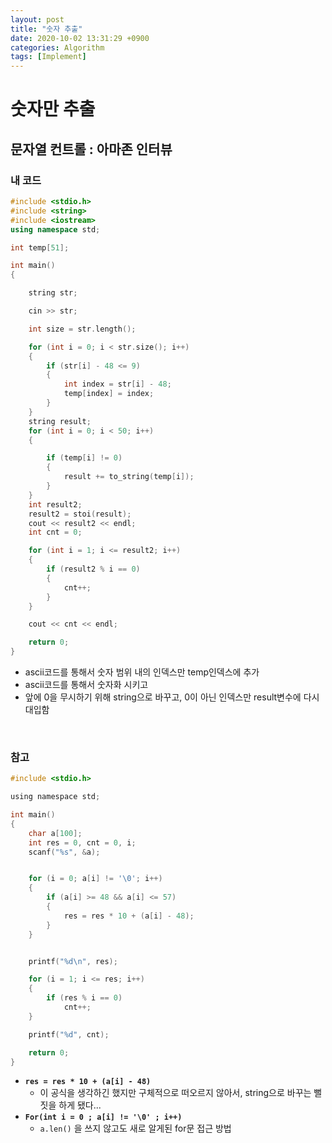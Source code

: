 ```yaml
---
layout: post
title: "숫자 추출"
date: 2020-10-02 13:31:29 +0900
categories: Algorithm
tags: [Implement]
---
```


# 숫자만 추출

## 문자열 컨트롤 : 아마존 인터뷰

### 내 코드

```c++
#include <stdio.h>
#include <string>
#include <iostream>
using namespace std;

int temp[51];

int main()
{

    string str;

    cin >> str;

    int size = str.length();

    for (int i = 0; i < str.size(); i++)
    {
        if (str[i] - 48 <= 9)
        {
            int index = str[i] - 48;
            temp[index] = index;
        }
    }
    string result;
    for (int i = 0; i < 50; i++)
    {

        if (temp[i] != 0)
        {
            result += to_string(temp[i]);
        }
    }
    int result2;
    result2 = stoi(result);
    cout << result2 << endl;
    int cnt = 0;

    for (int i = 1; i <= result2; i++)
    {
        if (result2 % i == 0)
        {
            cnt++;
        }
    }

    cout << cnt << endl;

    return 0;
}
```

- ascii코드를 통해서 숫자 범위 내의 인덱스만 temp인덱스에 추가
- ascii코드를 통해서 숫자화 시키고
- 앞에 0을 무시하기 위해 string으로 바꾸고, 0이 아닌 인덱스만 result변수에 다시 대입함

<br/>

### 참고

```c
#include <stdio.h>

using namespace std;

int main()
{
    char a[100];
    int res = 0, cnt = 0, i;
    scanf("%s", &a);


    for (i = 0; a[i] != '\0'; i++)
    {
        if (a[i] >= 48 && a[i] <= 57)
        {
            res = res * 10 + (a[i] - 48);
        }
    }


    printf("%d\n", res);

    for (i = 1; i <= res; i++)
    {
        if (res % i == 0)
            cnt++;
    }

    printf("%d", cnt);

    return 0;
}
```

- **`res = res * 10 + (a[i] - 48)`**
  - 이 공식을 생각하긴 했지만 구체적으로 떠오르지 않아서, string으로 바꾸는 뻘짓을 하게 됐다...
- **`For(int i = 0 ; a[i] != '\0' ; i++)`**
  - `a.len()` 을 쓰지 않고도 새로 알게된 for문 접근 방법
